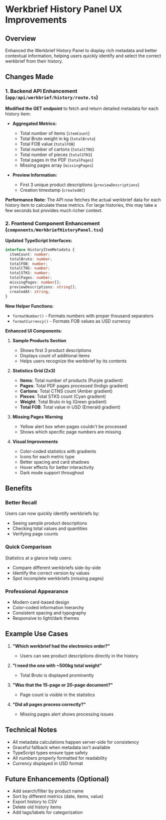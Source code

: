 # Werkbrief History Panel UX Improvements

## Overview

Enhanced the Werkbrief History Panel to display rich metadata and better contextual information, helping users quickly identify and select the correct werkbrief from their history.

## Changes Made

### 1. Backend API Enhancement (`app/api/werkbrief/history/route.ts`)

**Modified the GET endpoint** to fetch and return detailed metadata for each history item:

- **Aggregated Metrics:**

  - Total number of items (`itemCount`)
  - Total Bruto weight in kg (`totalBruto`)
  - Total FOB value (`totalFOB`)
  - Total number of cartons (`totalCTNS`)
  - Total number of pieces (`totalSTKS`)
  - Total pages in the PDF (`totalPages`)
  - Missing pages array (`missingPages`)

- **Preview Information:**
  - First 3 unique product descriptions (`previewDescriptions`)
  - Creation timestamp (`createdAt`)

**Performance Note:** The API now fetches the actual werkbrief data for each history item to calculate these metrics. For large histories, this may take a few seconds but provides much richer context.

### 2. Frontend Component Enhancement (`components/WerkbriefHistoryPanel.tsx`)

**Updated TypeScript Interfaces:**

```typescript
interface HistoryItemMetadata {
  itemCount: number;
  totalBruto: number;
  totalFOB: number;
  totalCTNS: number;
  totalSTKS: number;
  totalPages: number;
  missingPages: number[];
  previewDescriptions: string[];
  createdAt: string;
}
```

**New Helper Functions:**

- `formatNumber()` - Formats numbers with proper thousand separators
- `formatCurrency()` - Formats FOB values as USD currency

**Enhanced UI Components:**

1. **Sample Products Section**

   - Shows first 3 product descriptions
   - Displays count of additional items
   - Helps users recognize the werkbrief by its contents

2. **Statistics Grid (2x3)**

   - **Items**: Total number of products (Purple gradient)
   - **Pages**: Total PDF pages processed (Indigo gradient)
   - **Cartons**: Total CTNS count (Amber gradient)
   - **Pieces**: Total STKS count (Cyan gradient)
   - **Weight**: Total Bruto in kg (Green gradient)
   - **Total FOB**: Total value in USD (Emerald gradient)

3. **Missing Pages Warning**

   - Yellow alert box when pages couldn't be processed
   - Shows which specific page numbers are missing

4. **Visual Improvements**
   - Color-coded statistics with gradients
   - Icons for each metric type
   - Better spacing and card shadows
   - Hover effects for better interactivity
   - Dark mode support throughout

## Benefits

### Better Recall

Users can now quickly identify werkbriefs by:

- Seeing sample product descriptions
- Checking total values and quantities
- Verifying page counts

### Quick Comparison

Statistics at a glance help users:

- Compare different werkbriefs side-by-side
- Identify the correct version by values
- Spot incomplete werkbriefs (missing pages)

### Professional Appearance

- Modern card-based design
- Color-coded information hierarchy
- Consistent spacing and typography
- Responsive to light/dark themes

## Example Use Cases

1. **"Which werkbrief had the electronics order?"**

   - Users can see product descriptions directly in the history

2. **"I need the one with ~500kg total weight"**

   - Total Bruto is displayed prominently

3. **"Was that the 15-page or 20-page document?"**

   - Page count is visible in the statistics

4. **"Did all pages process correctly?"**
   - Missing pages alert shows processing issues

## Technical Notes

- All metadata calculations happen server-side for consistency
- Graceful fallback when metadata isn't available
- TypeScript types ensure type safety
- All numbers properly formatted for readability
- Currency displayed in USD format

## Future Enhancements (Optional)

- Add search/filter by product name
- Sort by different metrics (date, items, value)
- Export history to CSV
- Delete old history items
- Add tags/labels for categorization
